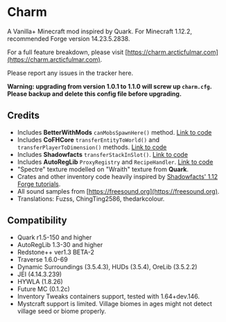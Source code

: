 # Charm

A Vanilla+ Minecraft mod inspired by Quark.  For Minecraft 1.12.2, recommended Forge version 14.23.5.2838.

For a full feature breakdown, please visit [https://charm.arcticfulmar.com](https://charm.arcticfulmar.com).

Please report any issues in the tracker here.

**Warning: upgrading from version 1.0.1 to 1.1.0 will screw up `charm.cfg`. Please backup and delete this config file before upgrading.**

## Credits

* Includes **BetterWithMods** `canMobsSpawnHere()` method.  [Link to code](https://github.com/DaedalusGame/BetterWithMods/blob/bf630aa1fade156ce8fae0d769ad745a4161b0ba/src/main/java/betterwithmods/event/PotionEventHandler.java)
* Includes **CoFHCore** `transferEntityToWorld()` and `transferPlayerToDimension()` methods.  [Link to code](https://github.com/CoFH/CoFHCore/blob/1.12/src/main/java/cofh/core/util/helpers/EntityHelper.java)
* Includes **Shadowfacts** `transferStackInSlot()`.  [Link to code](https://github.com/shadowfacts/ShadowMC/blob/1.11/src/main/java/net/shadowfacts/shadowmc/inventory/ContainerBase.java)
* Includes **AutoRegLib** `ProxyRegistry` and `RecipeHandler`.  [Link to code](https://github.com/Vazkii/AutoRegLib/blob/master/src/main/java/vazkii/arl/util/ProxyRegistry.java)
* "Spectre" texture modelled on "Wraith" texture from **Quark**.
* Crates and other inventory code heavily inspired by [Shadowfacts' 1.12 Forge tutorials](https://shadowfacts.net/tutorials/forge-modding-112/).
* All sound samples from [https://freesound.org](https://freesound.org).
* Translations: Fuzss, ChingTing2586, thedarkcolour.

## Compatibility

* Quark r1.5-150 and higher
* AutoRegLib 1.3-30 and higher
* Redstone++ ver1.3 BETA-2
* Traverse 1.6.0-69
* Dynamic Surroundings (3.5.4.3), HUDs (3.5.4), OreLib (3.5.2.2)
* JEI (4.14.3.239)
* HYWLA (1.8.26)
* Future MC (0.1.2c)
* Inventory Tweaks containers support, tested with 1.64+dev.146.
* Mystcraft support is limited. Village biomes in ages might not detect village seed or biome properly.
